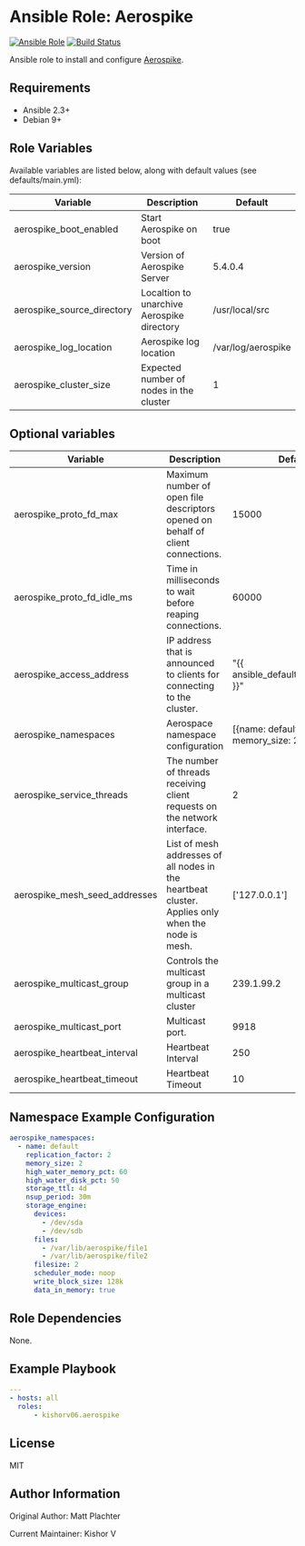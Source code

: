Ansible Role: Aerospike
=========

[![Ansible Role](https://img.shields.io/ansible/role/52934.svg)](https://galaxy.ansible.com/kishorv06/aerospike/) [![Build Status](https://travis-ci.org/kishorv06/ansible-role-aerospike.svg?branch=master)](https://travis-ci.org/kishorv06/ansible-role-aerospike)

Ansible role to install and configure [Aerospike](http://www.aerospike.com/).

Requirements
------------

* Ansible 2.3+
* Debian 9+

Role Variables
--------------

Available variables are listed below, along with default values (see defaults/main.yml):

| Variable                    | Description                                  | Default                   |
|-----------------------------|----------------------------------------------|---------------------------|
| aerospike_boot_enabled      | Start Aerospike on boot                      | true                      |
| aerospike_version           | Version of Aerospike Server                  | 5.4.0.4                   |
| aerospike_source_directory  | Localtion to unarchive Aerospike directory   | /usr/local/src            |
| aerospike_log_location      | Aerospike log location                       | /var/log/aerospike        |
| aerospike_cluster_size      | Expected number of nodes in the cluster      | 1                         |

Optional variables
------------------

| Variable                       | Description                                                                                         | Default                              |
|--------------------------------|-----------------------------------------------------------------------------------------------------|--------------------------------------|
| aerospike_proto_fd_max         | Maximum number of open file descriptors opened on behalf of client connections.                     | 15000                                |
| aerospike_proto_fd_idle_ms     | Time in milliseconds to wait before reaping connections.                                            | 60000                                |
| aerospike_access_address       | IP address that is announced to clients for connecting to the cluster.                              | "{{ ansible_default_ipv4.address }}" |
| aerospike_namespaces           | Aerospace namespace configuration                                                                   | [{name: default, memory_size: 2}]]   |
| aerospike_service_threads      | The number of threads receiving client requests on the network interface.                           | 2                                    |
| aerospike_mesh_seed_addresses  | List of mesh addresses of all nodes in the heartbeat cluster. Applies only when the node is mesh.   | ['127.0.0.1']                        |
| aerospike_multicast_group      | Controls the multicast group in a multicast cluster                                                 | 239.1.99.2                           |
| aerospike_multicast_port       | Multicast port.                                                                                     | 9918                                 |
| aerospike_heartbeat_interval   | Heartbeat Interval                                                                                  | 250                                  |
| aerospike_heartbeat_timeout    | Heartbeat Timeout                                                                                   | 10                                   |

Namespace Example Configuration
-------------------------------
```yaml
aerospike_namespaces:
  - name: default
    replication_factor: 2
    memory_size: 2
    high_water_memory_pct: 60
    high_water_disk_pct: 50
    storage_ttl: 4d
    nsup_period: 30m
    storage_engine:
      devices:
        - /dev/sda
        - /dev/sdb
      files:
        - /var/lib/aerospike/file1
        - /var/lib/aerospike/file2
      filesize: 2
      scheduler_mode: noop
      write_block_size: 128k
      data_in_memory: true
```

Role Dependencies
------------

None.

Example Playbook
----------------
```yaml
---
- hosts: all
  roles:
      - kishorv06.aerospike
```

License
-------

MIT

Author Information
------------------

Original Author: Matt Plachter

Current Maintainer: Kishor V
